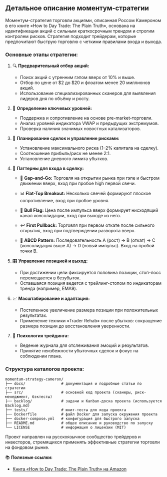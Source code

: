 ## Детальное описание моментум-стратегии

Моментум-стратегия торговли акциями, описанная Россом Камероном в его книге «How to Day Trade: The Plain Truth», основана на идентификации акций с сильным краткосрочным трендом и строгим контролем рисков. Стратегия подходит трейдерам, которые предпочитают быструю торговлю с четкими правилами входа и выхода.

### Основные этапы стратегии:

1. 🔍 **Предварительный отбор акций:**

   * Поиск акций с утренним гэпом вверх от 10% и выше.
   * Отбор по цене от \$2 до \$20 и флоатом менее 20 миллионов акций.
   * Использование специализированных сканеров для выявления лидеров дня по объёму и росту.

2. 📌 **Определение ключевых уровней:**

   * Поддержка и сопротивление на основе pre-market-торговли.
   * Анализ уровней индикатора VWAP и предыдущих экстремумов.
   * Проверка наличия значимых новостных катализаторов.

3. 📝 **Планирование сделок и управление рисками:**

   * Установление максимального риска (1–2% капитала на сделку).
   * Соотношение прибыль/риск не менее 2:1.
   * Установление дневного лимита убытков.

4. 🎯 **Паттерны для входа в сделку:**

   * 🚀 **Gap-and-Go:** Торговля на открытии рынка при гэпе и быстром движении вверх, вход при пробое high первой свечи.

   * 📊 **Flat-Top Breakout:** Несколько свечей формируют плоское сопротивление, вход при пробое уровня.

   * 🚩 **Bull Flag:** Цена после импульса вверх формирует нисходящий канал консолидации, вход при выходе из него.

   * ↩️ **First Pullback:** Торговля при первом откате после сильного открытия, вход при подтверждении разворота вверх.

   * 🔄 **ABCD Pattern:** Последовательность A (рост) → B (откат) → C (консолидация выше A) → D (новый импульс). Вход на пробой точки B.

5. 🎛️ **Управление позицией и выход:**

   * При достижении цели фиксируется половина позиции, стоп-лосс перемещается в безубыток.
   * Оставшаяся позиция ведется с трейлинг-стопом по индикаторам тренда (например, EMA9).

6. 📈 **Масштабирование и адаптация:**

   * Постепенное увеличение размера позиции при положительных результатах.
   * Применение техники «Trader Rehab» после убытков: сокращение размера позиции до восстановления уверенности.

7. 🧠 **Психология трейдинга:**

   * Ведение журнала для отслеживания эмоций и результатов.
   * Принятие неизбежности убыточных сделок и фокус на соблюдении плана.

### Структура каталогов проекта:

```
momentum-strategy-cameron/
├── docs/                # документация и подробные статьи по стратегии
├── src/                 # основной код проекта (сканеры, риск-менеджмент, бэктесты)
├── backlog/             # задачи и Kanban-доска проекта (используется Backlog.md)
├── tests/               # юнит-тесты для кода проекта
├── Dockerfile           # файл Docker для запуска окружения проекта
├── docker-compose.yml   # конфигурация для быстрого запуска
├── README.md            # общее описание и руководство по запуску
└── LICENSE              # информация о лицензии (MIT)
```

Проект направлен на русскоязычное сообщество трейдеров и инвесторов, стремящихся применять эффективные стратегии торговли на фондовом рынке.

📚 **Полезные ссылки:**

* [Книга «How to Day Trade: The Plain Truth» на Amazon](https://www.amazon.com/How-Day-Trade-Plain-Truth-ebook/dp/B0CLKYY4BD/ref=zg_bs_g_154898011_d_sccl_3/133-3119227-0241521?psc=1)
